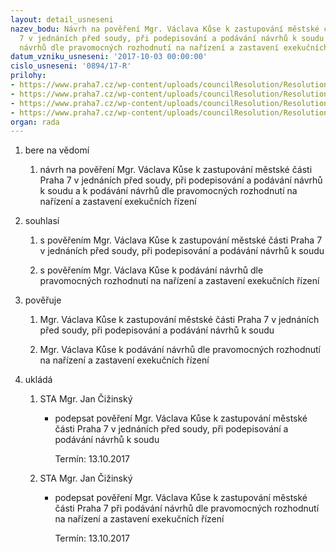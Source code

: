 ```yaml
---
layout: detail_usneseni
nazev_bodu: Návrh na pověření Mgr. Václava Kůse k zastupování městské části Praha
  7 v jednáních před soudy, při podepisování a podávání návrhů k soudu a k podávání
  návrhů dle pravomocných rozhodnutí na nařízení a zastavení exekučních řízení
datum_vzniku_usneseni: '2017-10-03 00:00:00'
cislo_usneseni: '0894/17-R'
prilohy:
- https://www.praha7.cz/wp-content/uploads/councilResolution/Resolutions/28643/export/20170927_DZ_povereni~253524.doc
- https://www.praha7.cz/wp-content/uploads/councilResolution/Resolutions/28643/export/P2_verejna_Povereni_soud1~253523.doc
- https://www.praha7.cz/wp-content/uploads/councilResolution/Resolutions/28643/export/P3_verejna_Povereni_exekuce1~253521.doc
- https://www.praha7.cz/wp-content/uploads/councilResolution/Resolutions/28643/export/export~295155.pdf
organ: rada
---
```

<ol id="urzList" class="urzList_view"><li id="" class="urzClass1"><span name="1">bere na vědomí</span><ol class="urzOlClass"><li style="text-align: left;" id="" class="urzClass2"><span><p>návrh na pověření Mgr. Václava Kůse k zastupování městské části Praha 7 v jednáních před soudy, při podepisování a podávání návrhů k soudu a k podávání návrhů dle pravomocných rozhodnutí na nařízení a zastavení exekučních řízení</p></span></li></ol></li><li id="" class="urzClass1"><span name="26">souhlasí</span><ol class="urzOlClass"><li style="text-align: left;" id="" class="urzClass2"><span><p>s pověřením Mgr.&nbsp;Václava Kůse k zastupování městské části Praha 7 v jednáních před soudy, při podepisování a podávání návrhů k soudu</p></span></li><li style="text-align: left;" id="" class="urzClass2"><span><p>s pověřením Mgr.&nbsp;Václava Kůse k podávání návrhů dle pravomocných rozhodnutí na nařízení a zastavení exekučních řízení</p></span></li></ol></li><li id="" class="urzClass1"><span name="16">pověřuje</span><ol class="urzOlClass"><li style="text-align: left;" id="" class="urzClass2"><span><p>Mgr.&nbsp;Václava Kůse k zastupování městské části Praha 7 v jednáních před soudy, při podepisování a podávání návrhů k soudu</p></span></li><li style="text-align: left;" id="" class="urzClass2"><span><p>Mgr.&nbsp;Václava Kůse k podávání návrhů dle pravomocných rozhodnutí na nařízení a zastavení exekučních řízení</p></span></li></ol></li><li class="urzClass1" id="urzUkoly"><span name="1">ukládá</span><ol class="urzOlClass"><li class="urzClass2"><span><p>STA Mgr. Jan Čižinský</p></span><ul class="urzUlClass"><li class="urzClass3"><span><p>podepsat pověření Mgr. Václava Kůse k zastupování městské části Praha 7 v jednáních před soudy, při podepisování a podávání návrhů k soudu</p></span><span class="urzUkolTermin">  Termín:&nbsp;13.10.2017</span></li></ul></li><li class="urzClass2"><span><p>STA Mgr. Jan Čižinský</p></span><ul class="urzUlClass"><li class="urzClass3"><span><p>podepsat pověření Mgr. Václava Kůse k zastupování městské části Praha 7 při podávání návrhů dle pravomocných rozhodnutí na nařízení a zastavení exekučních řízení</p></span><span class="urzUkolTermin">  Termín:&nbsp;13.10.2017</span></li></ul></li></ol></li></ol>